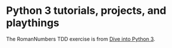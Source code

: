 # Python 3 tutorials, projects, and playthings  

The RomanNumbers TDD exercise is from [Dive into Python 3](http://histo.ucsf.edu/BMS270/diveintopython3-r802.pdf#page=240).
